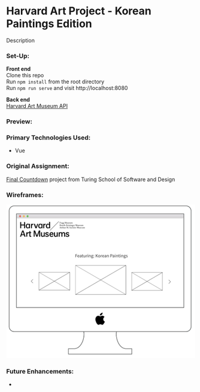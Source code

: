 # Harvard Art Project - Korean Paintings Edition

Description

### Set-Up:
**Front end**  
Clone this repo  
Run `npm install` from the root directory  
Run `npm run serve` and visit http://localhost:8080

**Back end**   
[Harvard Art Museum API](https://www.harvardartmuseums.org/collections/api)

### Preview:


### Primary Technologies Used:
* Vue

### Original Assignment: 
[Final Countdown](http://frontend.turing.io/projects/final-countdown.html) project from Turing School of Software and Design  

### Wireframes:
![Wireframes](korean-paintings-ss.png)

### Future Enhancements:
- 
